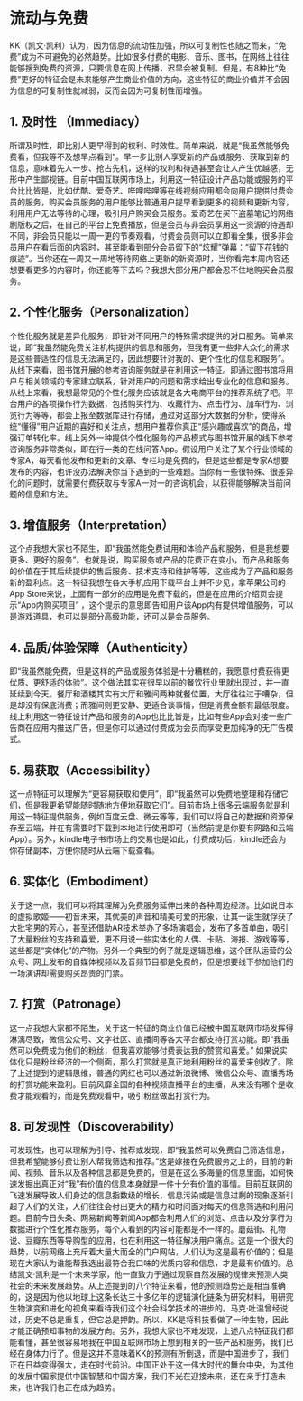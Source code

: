 # 流动与免费

KK（凯文·凯利）认为，因为信息的流动性加强，所以可复制性也随之而来，“免费”成为不可避免的必然趋势。比如很多付费的电影、音乐、图书，在网络上往往能够搜到免费的资源，只要信息在网上传播，迟早会被复制。但是，有8种比“免费”更好的特征会是未来能够产生商业价值的方向，这些特征的商业价值并不会因为信息的可复制性就减弱，反而会因为可复制性而增强。

## 1. 及时性 （Immediacy）

所谓及时性，即比别人更早得到的权利、时效性。简单来说，就是“我虽然能够免费看，但我等不及想早点看到”。早一步比别人享受新的产品或服务、获取到新的信息，意味着先人一步、抢占先机，这样的权利和待遇甚至会让人产生优越感，无形中产生鄙视链。目前中国互联网市场上，利用这一特征设计产品功能或服务的平台比比皆是，比如优酷、爱奇艺、哔哩哔哩等在线视频应用都会向用户提供付费会员的服务，购买会员服务的用户能够比普通用户提早看到更多的视频和更新内容，利用用户无法等待的心理，吸引用户购买会员服务。爱奇艺在买下盗墓笔记的网络剧版权之后，在自己的平台上免费播放，但是会员与非会员享用这一资源的待遇却不同，非会员只能以一周一更的节奏观看，付费会员则可以立即看全集，很多非会员用户在看后面的内容时，甚至能看到部分会员留下的“炫耀”弹幕：“留下花钱的痕迹”。当你还在一周又一周地等待网络上更新的新资源时，当你看完本周内容还想要看更多的内容时，你还能等下去吗？我想大部分用户都会忍不住地购买会员服务。

## 2. 个性化服务（Personalization）

个性化服务就是差异化服务，即针对不同用户的特殊需求提供的对口服务。简单来说，即“我虽然能免费关注机构提供的信息和服务，但我有更一些非大众化的需求是这些普适性的信息无法满足的，因此想要针对我的、更个性化的信息和服务”。从线下来看，图书馆开展的参考咨询服务就是在利用这一特征。即通过图书馆将用户与相关领域的专家建立联系，针对用户的问题和需求给出专业化的信息和服务。从线上来看，我想最常见的个性化服务应该就是各大电商平台的推荐系统了吧。平台用户的各项操作行为数据，包括购买行为、收藏行为、点击行为、加车行为、浏览行为等等，都会上报至数据库进行存储，通过对这部分大数据的分析，使得系统“懂得”用户近期的喜好和关注点，想用户推荐你真正“感兴趣或喜欢”的商品，增强订单转化率。线上另外一种提供个性化服务的产品模式与图书馆开展的线下参考咨询服务非常类似，即在行一类的在线问答App。假设用户关注了某个行业领域的专家A，每天看他发布和更新的文章、专栏均是免费的，但是这些都是专家A想要发布的内容，也许没办法解决你当下遇到的一些难题。当你有一些很特殊、很差异化的问题时，就需要付费获取与专家A一对一的咨询机会，以获得能够解决当前问题的信息和方法。

## 3. 增值服务（Interpretation）

这个点我想大家也不陌生，即“我虽然能免费试用和体验产品和服务，但是我想要更多、更好的服务”。也就是说，购买服务或产品的花费正在变小，而产品和服务的价值在于其后续提供的售后服务、技术支持和维护等等，这些成为了产品和服务新的盈利点。这一特征我想在各大手机应用下载平台上并不少见，拿苹果公司的App Store来说，上面有一部分的应用是免费下载的，但是在应用的介绍页会提示“App内购买项目” ，这个提示的意思即告知用户该App内有提供增值服务，可以是游戏道具，也可以是部分高级功能，还可以是会员服务。

## 4. 品质/体验保障（Authenticity）

即“我虽然能免费，但是这样的产品或服务体验是十分糟糕的，我愿意付费获得更优质、更舒适的体验”。这个做法其实在很早以前的餐饮行业里就出现过，并一直延续到今天。餐厅和酒楼其实有大厅和雅间两种就餐位置，大厅往往过于嘈杂，但是却没有保底消费；而雅间则更安静、更适合谈事情，但是消费金额有最低限度。线上利用这一特征设计产品和服务的App也比比皆是，比如有些App会对接一些广告商在应用内推送广告，但是你可以通过付费成为会员而享受更加纯净的无广告模式。

 ## 5. 易获取（Accessibility）

这一点特征可以理解为“更容易获取和使用”，即“我虽然可以免费地整理和存储它们，但是我更希望能随时随地方便地获取它们”。目前市场上很多云端服务就是利用这一特征提供服务，例如百度云盘、微云等等，我们可以将自己的数据和资源保存至云端，并在有需要时下载到本地进行使用即可（当然前提是你要有网路和云端App）。另外，kindle电子书市场上的交易也是如此，付费成功后，kindle还会为你存储副本，方便你随时从云端下载查看。

## 6. 实体化（Embodiment）

关于这一点，我们可以将其理解为免费服务延伸出来的各种周边经济。比如说日本的虚拟歌姬——初音未来，其优美的声音和精美可爱的形象，让其一诞生就俘获了大批宅男的芳心，甚至还借助AR技术举办了多场演唱会，发布了多首单曲，吸引了大量粉丝的支持和喜爱，更不用说一些实体化的人偶、卡贴、海报、游戏等等，这些都是“实体化”的产物。另外一个典型的例子就是逻辑思维，这个团队运营的公众号、网上发布的自媒体视频以及音频节目都是免费的，但是想要线下参加他们的一场演讲却需要购买昂贵的门票。

## 7. 打赏（Patronage） 

这一点我想大家都不陌生，关于这一特征的商业价值已经被中国互联网市场发挥得淋漓尽致，微信公众号、文字社区、直播间等各大平台都支持打赏功能。即“我虽然可以免费成为他们的粉丝，但我喜欢能够付费表达我的赞赏和喜爱。” 如果说实体化只是粉丝经济的一个侧面，那么打赏就是真正地利用粉丝的喜爱来创收了。除了上述提到的逻辑思维，普通的网红也可以通过新浪微博、微信公众号、直播秀场的打赏功能来盈利。目前风靡全国的各种视频直播平台的主播，从来没有哪个是收费才能观看的，而是免费观看中，吸引粉丝做出打赏行为。

## 8. 可发现性（Discoverability）

可发现性，也可以理解为引导、推荐或发现，即“我虽然可以免费自己筛选信息，但我希望能够付费让别人帮我筛选和推荐。”这是嫁接在免费服务之上的，目前的新闻、视频、音乐以及各种信息都是免费的，但是在这么多海量的信息里面，如何快速发掘出真正对“我”有价值的信息本身就是一件十分有价值的事情。目前互联网的飞速发展导致人们身边的信息指数级的增长，信息污染或是信息过剩的现象逐渐引起了人们的关注，人们往往会付出更大的精力和时间面对每天的信息筛选和利用问题。目前今日头条、网易新闻等新闻App都会利用人们的浏览、点击以及分享行为数据进行个性化推荐服务，每个人看到的内容可能都是不一样的。蘑菇街、礼物说、豆瓣东西等导购型的应用，也在利用这一特征解决用户痛点。这是一个很大的趋势，以前网络上充斥着大量大而全的门户网站，人们认为这是最有价值的；但是现在大家认为谁能帮我选出最符合我口味的优质内容和信息，才是最有价值的。总结凯文·凯利是一个未来学家，他一直致力于通过观察自然发展的规律来预测人类社会的未来发展趋势。从上述提到的八个特征来看，他的预测趋势还是相当准确的，这是因为他以地球上这条长达三十多亿年的逻辑演化链条为研究材料，用研究生物演变和进化的视角来看待我们这个社会科学技术的进步的。马克·吐温曾经说过，历史不总是重复，但它总是押韵。所以，KK是将科技看做了一种生物，因此才能正确预知事物的发展方向。另外，我想大家也不难发现，上述八点特征我们都能看懂，甚至很容易地我在中国互联网市场上想到相关的一些产品和服务，我们已经在身体力行了。但是这并不意味着KK的预测有所倒退，而是中国进步了，我们正在日益变得强大，走在时代前沿。中国正处于这一伟大时代的舞台中央，为其他的发展中国家提供中国智慧和中国方案，我们不光在迎接未来，还在亲手打造未来，也许我们也正在成为趋势。

